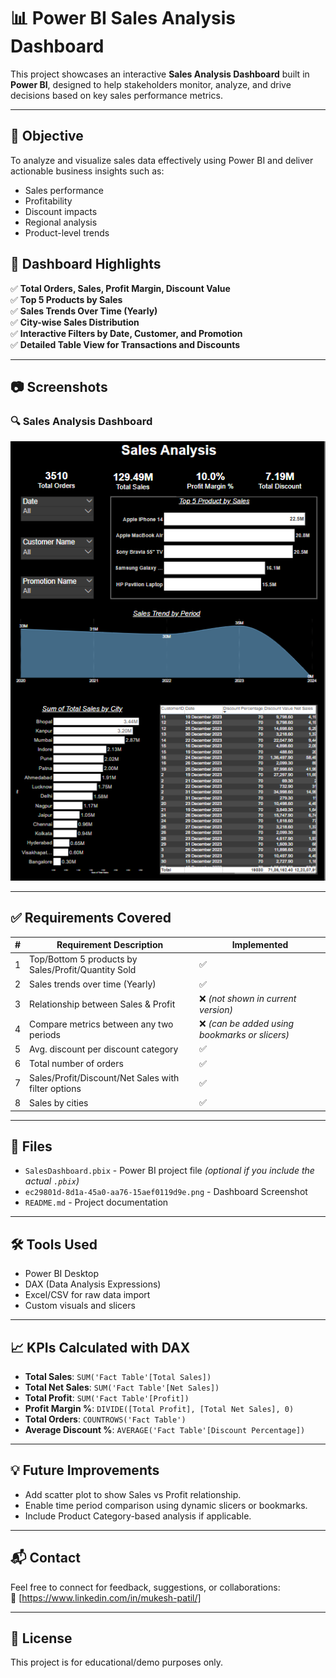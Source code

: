 # 📊 Power BI Sales Analysis Dashboard

This project showcases an interactive **Sales Analysis Dashboard** built in **Power BI**, designed to help stakeholders monitor, analyze, and drive decisions based on key sales performance metrics.

---

## 🚀 Objective

To analyze and visualize sales data effectively using Power BI and deliver actionable business insights such as:
- Sales performance
- Profitability
- Discount impacts
- Regional analysis
- Product-level trends


## 📌 Dashboard Highlights

✅ **Total Orders, Sales, Profit Margin, Discount Value**  
✅ **Top 5 Products by Sales**  
✅ **Sales Trends Over Time (Yearly)**  
✅ **City-wise Sales Distribution**  
✅ **Interactive Filters by Date, Customer, and Promotion**  
✅ **Detailed Table View for Transactions and Discounts**

---

## 📷 Screenshots

### 🔍 Sales Analysis Dashboard
![Sales Dashboard](https://github.com/patilmukesh18/Product-Sales-Analysis/blob/main/Screenshot%202025-06-30%20114237.png)

---

## ✅ Requirements Covered

| # | Requirement Description | Implemented |
|--|---------------------------|-------------|
| 1 | Top/Bottom 5 products by Sales/Profit/Quantity Sold | ✅ |
| 2 | Sales trends over time (Yearly) | ✅ |
| 3 | Relationship between Sales & Profit | ❌ *(not shown in current version)* |
| 4 | Compare metrics between any two periods | ❌ *(can be added using bookmarks or slicers)* |
| 5 | Avg. discount per discount category | ✅ |
| 6 | Total number of orders | ✅ |
| 7 | Sales/Profit/Discount/Net Sales with filter options | ✅ |
| 8 | Sales by cities | ✅ |

---

## 📁 Files

- `SalesDashboard.pbix` - Power BI project file *(optional if you include the actual `.pbix`)*
- `ec29801d-8d1a-45a0-aa76-15aef0119d9e.png` - Dashboard Screenshot
- `README.md` - Project documentation

---

## 🛠 Tools Used

- Power BI Desktop
- DAX (Data Analysis Expressions)
- Excel/CSV for raw data import
- Custom visuals and slicers

---

## 📈 KPIs Calculated with DAX

- **Total Sales**: `SUM('Fact Table'[Total Sales])`
- **Total Net Sales**: `SUM('Fact Table'[Net Sales])`
- **Total Profit**: `SUM('Fact Table'[Profit])`
- **Profit Margin %**: `DIVIDE([Total Profit], [Total Net Sales], 0)`
- **Total Orders**: `COUNTROWS('Fact Table')`
- **Average Discount %**: `AVERAGE('Fact Table'[Discount Percentage])`

---

## 💡 Future Improvements

- Add scatter plot to show Sales vs Profit relationship.
- Enable time period comparison using dynamic slicers or bookmarks.
- Include Product Category-based analysis if applicable.

---

## 📬 Contact

Feel free to connect for feedback, suggestions, or collaborations:    
🔗 [https://www.linkedin.com/in/mukesh-patil/]

---

## 📜 License

This project is for educational/demo purposes only.
